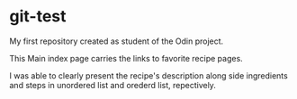 # git-test
My first repository created as student of the Odin project.

This Main index page carries the links to favorite recipe pages. 

I was able to clearly present the recipe's description along side ingredients and steps in unordered list and orederd list, repectively.

